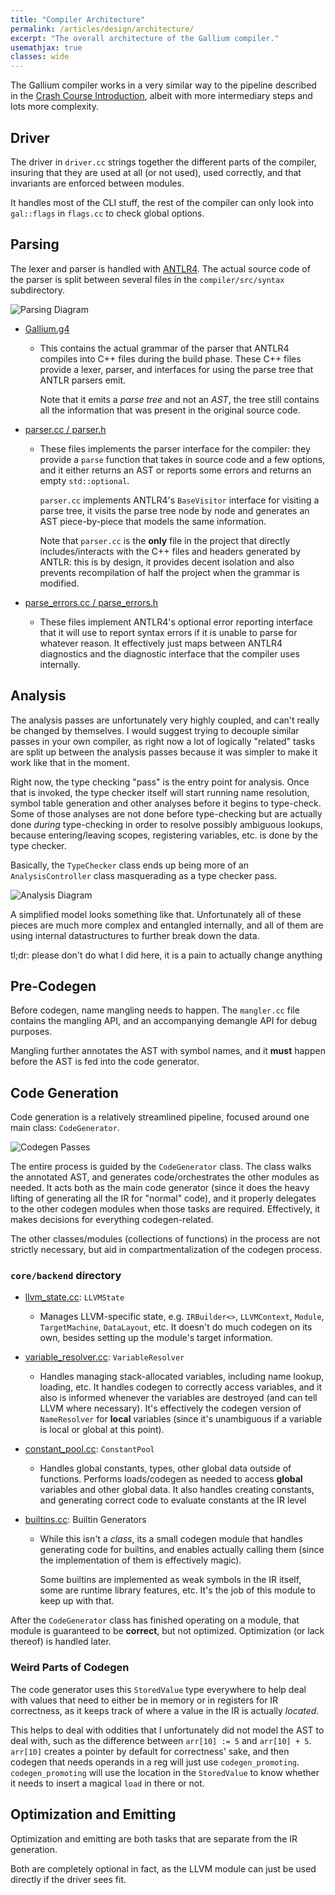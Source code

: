 ```yaml
---
title: "Compiler Architecture"
permalink: /articles/design/architecture/
excerpt: "The overall architecture of the Gallium compiler."
usemathjax: true
classes: wide
---
```


The Gallium compiler works in a very similar way to the pipeline described in
the [Crash Course Introduction](/articles/crashcourse/basics), albeit with
more intermediary steps and lots more complexity. 

## Driver

The driver in `driver.cc` strings together the different parts of the compiler, insuring that
they are used at all (or not used), used correctly, and that invariants are enforced between modules.

It handles most of the CLI stuff, the rest of the compiler can only look into `gal::flags`
in `flags.cc` to check global options.

## Parsing

The lexer and parser is handled with [ANTLR4](https://www.antlr.org/). The actual
source code of the parser is split between several files in the `compiler/src/syntax`
subdirectory.

![Parsing Diagram](/assets/images/compiler-design/architecture/parsing.png)

- [Gallium.g4](https://github.com/evanacox/honors-forum-project/blob/master/compiler/src/syntax/Gallium.g4)
  - This contains the actual grammar of the parser that ANTLR4 compiles into C++ files during the build phase.
    These C++ files provide a lexer, parser, and interfaces for using the parse tree that ANTLR parsers emit.

    Note that it emits a *parse tree* and not an *AST*, the tree still contains all the information that was
    present in the original source code. 

- [parser.cc / parser.h](https://github.com/evanacox/honors-forum-project/blob/master/compiler/src/syntax/parser.cc)
  - These files implements the parser interface for the compiler: they provide a `parse` function that takes
    in source code and a few options, and it either returns an AST or reports some errors and returns an empty 
    `std::optional`. 

    `parser.cc` implements ANTLR4's `BaseVisitor` interface for visiting a parse tree, it visits the parse
    tree node by node and generates an AST piece-by-piece that models the same information. 

    Note that `parser.cc` is the **only** file in the project that directly includes/interacts with the
    C++ files and headers generated by ANTLR: this is by design, it provides decent isolation and also prevents
    recompilation of half the project when the grammar is modified. 

- [parse_errors.cc / parse_errors.h](https://github.com/evanacox/honors-forum-project/blob/master/compiler/src/syntax/parse_errors.cc)
  - These files implement ANTLR4's optional error reporting interface that it will use to report syntax errors
    if it is unable to parse for whatever reason. It effectively just maps between ANTLR4 diagnostics and 
    the diagnostic interface that the compiler uses internally. 

## Analysis

The analysis passes are unfortunately very highly coupled, and can't really be changed by themselves. I would
suggest trying to decouple similar passes in your own compiler, as right now a lot of logically "related"
tasks are split up between the analysis passes because it was simpler to make it work like that in the moment.

Right now, the type checking "pass" is the entry point for analysis. Once that is invoked, the type checker 
itself will start running name resolution, symbol table generation and other analyses before it begins to type-check. Some of those analyses are not done before 
type-checking but are actually done *during* type-checking in order to resolve possibly ambiguous lookups, because entering/leaving scopes, registering variables, etc. is done by the type checker. 

Basically, the `TypeChecker` class ends up being more of an `AnalysisController` class masquerading as a type checker pass. 

![Analysis Diagram](/assets/images/compiler-design/architecture/analysis-passes.png)

A simplified model looks something like that. Unfortunately all of these pieces are much more complex and entangled internally, and all of them are using internal datastructures to further break down the data.

tl;dr: please don't do what I did here, it is a pain to actually change anything

## Pre-Codegen 

Before codegen, name mangling needs to happen. The `mangler.cc` file contains the mangling API, and an accompanying demangle API for debug purposes. 

Mangling further annotates the AST with symbol names,
and it **must** happen before the AST is fed into the
code generator.

## Code Generation 

Code generation is a relatively streamlined pipeline, focused around one main class: `CodeGenerator`. 

![Codegen Passes](/assets/images/compiler-design/architecture/codegen.png)

The entire process is guided by the `CodeGenerator` class. The class walks the annotated AST, and generates 
code/orchestrates the other modules as needed. It acts both as the main code generator (since it does the heavy lifting of 
generating all the IR for "normal" code), and it properly delegates to the other codegen modules when those tasks are 
required. Effectively, it makes decisions for everything codegen-related.

The other classes/modules (collections of functions) in the process are not strictly necessary, but aid in 
compartmentalization of the codegen process. 

### `core/backend` directory

- [llvm_state.cc](https://github.com/evanacox/honors-forum-project/blob/master/compiler/src/core/backend/llvm_state.cc): `LLVMState`
  - Manages LLVM-specific state, e.g. `IRBuilder<>`, `LLVMContext`, `Module`, 
    `TargetMachine`, `DataLayout`, etc. It doesn't do much codegen on its own, besides setting up the
    module's target information. 

- [variable_resolver.cc](https://github.com/evanacox/honors-forum-project/blob/master/compiler/src/core/backend/variable_resolver.cc): `VariableResolver`
  - Handles managing stack-allocated variables, including name lookup, loading, etc. It handles codegen
    to correctly access variables, and it also is informed whenever the variables are destroyed (and
    can tell LLVM where necessary). It's effectively the codegen version of `NameResolver` for **local**
    variables (since it's unambiguous if a variable is local or global at this point). 

- [constant_pool.cc](https://github.com/evanacox/honors-forum-project/blob/master/compiler/src/core/backend/constant_pool.cc): `ConstantPool`
  - Handles global constants, types, other global data outside of functions. Performs loads/codegen as
    needed to access **global** variables and other global data. It also handles creating constants, and
    generating correct code to evaluate constants at the IR level

- [builtins.cc](https://github.com/evanacox/honors-forum-project/blob/master/compiler/src/core/backend/builtins.cc): Builtin Generators
  - While this isn't a *class*, its a small codegen module that handles generating code for builtins, 
    and enables actually calling them (since the implementation of them is effectively magic). 

    Some builtins are implemented as weak symbols in the IR itself, some are runtime library features, etc.
    It's the job of this module to keep up with that.

After the `CodeGenerator` class has finished operating on a module, that module is guaranteed
to be **correct**, but not optimized. Optimization (or lack thereof) is handled later. 

### Weird Parts of Codegen

The code generator uses this `StoredValue` type everywhere to help deal with values that need
to either be in memory or in registers for IR correctness, as it keeps track of where a value in
the IR is actually *located*.

This helps to deal with oddities that I unfortunately did not model the AST to deal with, such as
the difference between `arr[10] := 5` and `arr[10] + 5`. `arr[10]` creates a pointer by default
for correctness' sake, and then codegen that needs operands in a reg will just use `codegen_promoting`.
`codegen_promoting` will use the location in the `StoredValue` to know whether it needs to insert a magical
`load` in there or not. 

## Optimization and Emitting 

Optimization and emitting are both tasks that are separate from the IR generation. 

Both are completely optional in fact, as the LLVM module can just be used directly if the driver
sees fit. 